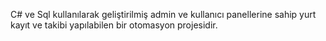C# ve Sql kullanılarak geliştirilmiş admin ve kullanıcı panellerine sahip yurt kayıt ve takibi yapılabilen bir otomasyon projesidir.
